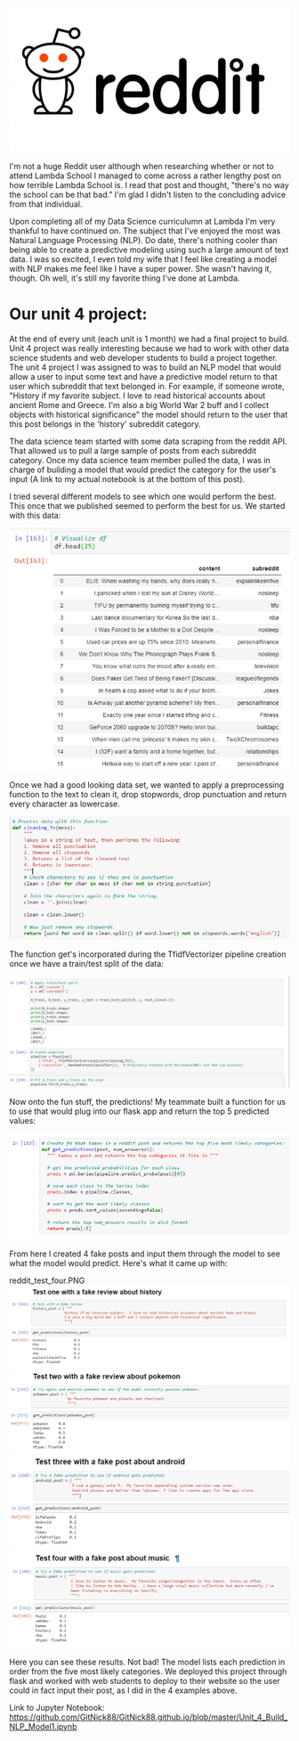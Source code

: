 ![Reddit Logo](/img/Reddit_logo.PNG)

I'm not a huge Reddit user although when researching whether or not to attend Lambda School I managed to come across a rather lengthy post on how terrible Lambda School is.  I read that post and thought, "there's no way the school can be that bad."  I'm glad I didn't listen to the concluding advice from that individual.

Upon completing all of my Data Science curriculumn at Lambda I'm very thankful to have continued on.  The subject that I've enjoyed the most was Natural Language Processing (NLP).  Do date, there's nothing cooler than being able to create a predictive modeling using such a large amount of text data.  I was so excited, I even told my wife that I feel like creating a model with NLP makes me feel like I have a super power.  She wasn't having it, though.  Oh well, it's still my favorite thing I've done at Lambda.

# Our unit 4 project:

At the end of every unit (each unit is 1 month) we had a final project to build.  Unit 4 project was really interesting because we had to work with other data science students and web developer students to build a project together.  The unit 4 project I was assigned to was to build an NLP model that would allow a user to input some text and have a predictive model return to that user which subreddit that text belonged in.  For example, if someone wrote, "History if my favorite subject.  I love to read historical accounts about ancient Rome and Greece. I'm also a big World War 2 buff and I collect objects with historical significance" the model should return to the user that this post belongs in the 'history' subreddit category.

The data science team started with some data scraping from the reddit API.  That allowed us to pull a large sample of posts from each subreddit category.  Once my data science team member pulled the data, I was in charge of building a model that would predict the category for the user's input (A link to my actual notebook is at the bottom of this post).

I tried several different models to see which one would perform the best.  This once that we published seemed to perform the best for us.  We started with this data:

![Data Frame](/img/reddit_df.PNG)

Once we had a good looking data set, we wanted to apply a preprocessing function to the text to clean it, drop stopwords, drop punctuation and return every character as lowercase.

![Preprocessing FN](/img/reddit_preprocessing.PNG)

The function get's incorporated during the TfidfVectorizer pipeline creation once we have a train/test split of the data:

![Reddit Model](/img/reddit_model.PNG)

Now onto the fun stuff, the predictions!  My teammate built a function for us to use that would plug into our flask app and return the top 5 predicted values:

![Reddit Return Function](/img/reddit_return_fn.PNG)

From here I created 4 fake posts and input them through the model to see what the model would predict.  Here's what it came up with:

reddit_test_four.PNG
![Test One](/img/reddit_test_one.PNG)
![Test Two](/img/reddit_test_two.PNG)
![Test Three](/img/reddit_test_three.PNG)
![Test Four](/img/reddit_test_four.PNG)

Here you can see these results.  Not bad!  The model lists each prediction in order from the five most likely categories.  We deployed this project through flask and worked with web students to deploy to their website so the user could in fact input their post, as I did in the 4 examples above.

Link to Jupyter Notebook: https://github.com/GitNick88/GitNick88.github.io/blob/master/Unit_4_Build_NLP_Model1.ipynb
